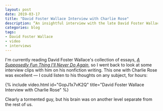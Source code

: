 ```yaml
---
layout: post
date: 2019-03-17
title: "David Foster Wallace Interview with Charlie Rose"
description: “An insightful interview with the late David Foster Wallace.”
categories: blog
tags:
- David Foster Wallace
- video
- interviews
---
```


I'm currently reading David Foster Wallace's collection of essays, _[A Supposedly Fun Thing I'll Never Do Again](https://www.goodreads.com/book/show/6748)_, so I went back to look at some interview clips with him on his nonfiction writing. This one with Charlie Rose was excellent — I could listen to his thoughts on any subject, for hours:

{% include video.html id="GopJ1x7vK2Q" title="David Foster Wallace Interview with Charlie Rose" %}

Clearly a tormented guy, but his brain was on another level separate from the rest of us.
